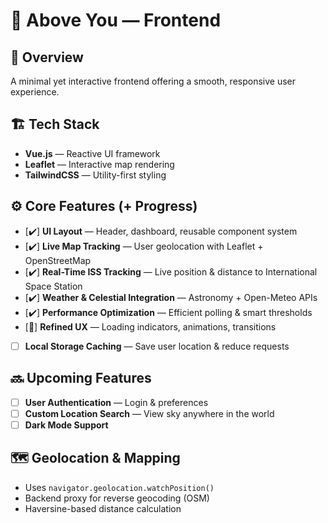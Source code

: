 # 🎨 Above You — Frontend

## 🌌 Overview
A minimal yet interactive frontend offering a smooth, responsive user experience.

## 🏗️ Tech Stack
- **Vue.js** — Reactive UI framework
- **Leaflet** — Interactive map rendering
- **TailwindCSS** — Utility-first styling

## ⚙️ Core Features (+ Progress)
- [✔️] **UI Layout** — Header, dashboard, reusable component system
- [✔️] **Live Map Tracking** — User geolocation with Leaflet + OpenStreetMap
- [✔️] **Real-Time ISS Tracking** — Live position & distance to International Space Station
- [✔️] **Weather & Celestial Integration** — Astronomy + Open-Meteo APIs
- [✔️] **Performance Optimization** — Efficient polling & smart thresholds
- [🚧] **Refined UX** — Loading indicators, animations, transitions
- [   ] **Local Storage Caching** — Save user location & reduce requests

## 🔜 Upcoming Features
- [   ] **User Authentication** — Login & preferences
- [   ] **Custom Location Search** — View sky anywhere in the world
- [   ] **Dark Mode Support**

## 🗺️ Geolocation & Mapping
- Uses `navigator.geolocation.watchPosition()`
- Backend proxy for reverse geocoding (OSM)
- Haversine-based distance calculation